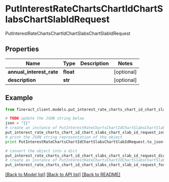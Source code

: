 # PutInterestRateChartsChartIdChartSlabsChartSlabIdRequest

PutInterestRateChartsChartIdChartSlabsChartSlabIdRequest

## Properties

Name | Type | Description | Notes
------------ | ------------- | ------------- | -------------
**annual_interest_rate** | **float** |  | [optional] 
**description** | **str** |  | [optional] 

## Example

```python
from fineract_client.models.put_interest_rate_charts_chart_id_chart_slabs_chart_slab_id_request import PutInterestRateChartsChartIdChartSlabsChartSlabIdRequest

# TODO update the JSON string below
json = "{}"
# create an instance of PutInterestRateChartsChartIdChartSlabsChartSlabIdRequest from a JSON string
put_interest_rate_charts_chart_id_chart_slabs_chart_slab_id_request_instance = PutInterestRateChartsChartIdChartSlabsChartSlabIdRequest.from_json(json)
# print the JSON string representation of the object
print PutInterestRateChartsChartIdChartSlabsChartSlabIdRequest.to_json()

# convert the object into a dict
put_interest_rate_charts_chart_id_chart_slabs_chart_slab_id_request_dict = put_interest_rate_charts_chart_id_chart_slabs_chart_slab_id_request_instance.to_dict()
# create an instance of PutInterestRateChartsChartIdChartSlabsChartSlabIdRequest from a dict
put_interest_rate_charts_chart_id_chart_slabs_chart_slab_id_request_form_dict = put_interest_rate_charts_chart_id_chart_slabs_chart_slab_id_request.from_dict(put_interest_rate_charts_chart_id_chart_slabs_chart_slab_id_request_dict)
```
[[Back to Model list]](../README.md#documentation-for-models) [[Back to API list]](../README.md#documentation-for-api-endpoints) [[Back to README]](../README.md)


